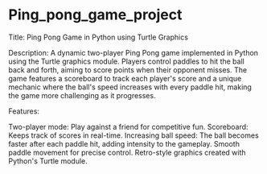 # Ping_pong_game_project
Title: Ping Pong Game in Python using Turtle Graphics

Description:
A dynamic two-player Ping Pong game implemented in Python using the Turtle graphics module. Players control paddles to hit the ball back and forth, aiming to score points when their opponent misses. The game features a scoreboard to track each player's score and a unique mechanic where the ball's speed increases with every paddle hit, making the game more challenging as it progresses.

Features:

Two-player mode: Play against a friend for competitive fun.
Scoreboard: Keeps track of scores in real-time.
Increasing ball speed: The ball becomes faster after each paddle hit, adding intensity to the gameplay.
Smooth paddle movement for precise control.
Retro-style graphics created with Python's Turtle module.
